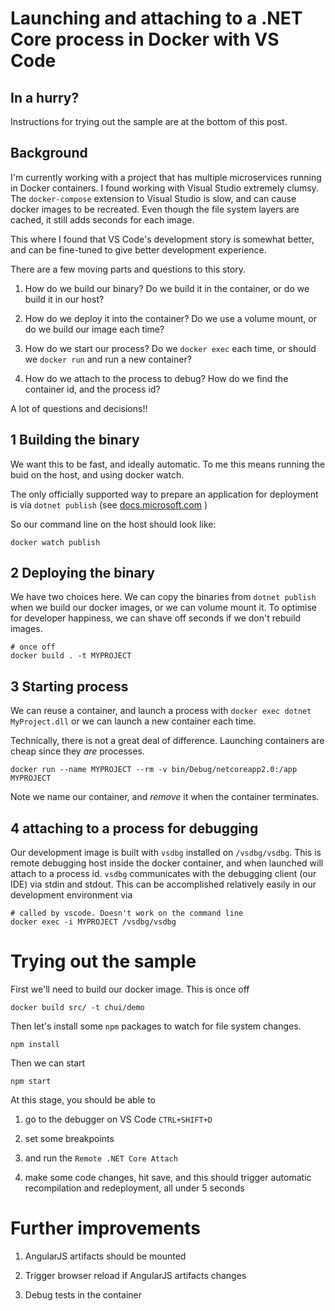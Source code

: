 # Launching and attaching to a .NET Core process in Docker with VS Code

## In a hurry?

Instructions for trying out the sample are at the bottom of this post.

## Background

I'm currently working with a project that has multiple microservices
running in Docker containers. I found working with Visual Studio extremely
clumsy. The `docker-compose` extension to Visual Studio is slow, and can
cause docker images to be recreated. Even though the file system layers are cached,
it still adds seconds for each image.

This where I found that VS Code's development story is somewhat better, and
can be fine-tuned to give better development experience.

There are a few moving parts and questions to this story.

1. How do we build our binary? Do we build it in the container, or do we build it in our host?

2. How do we deploy it into the container? Do we use a volume mount, or do we build our image each time?

3. How do we start our process? Do we `docker exec` each time, or should we `docker run` and run a new container?

4. How do we attach to the process to debug? How do we find the container id, and the process id?

A lot of questions and decisions!!

## 1 Building the binary

We want this to be fast, and ideally automatic. To me this means running the buid on the host,
and using docker watch.

The only officially supported way to prepare an application for deployment is via `dotnet publish` (see [docs.microsoft.com](https://docs.microsoft.com/en-us/dotnet/core/tools/dotnet-publish?tabs=netcore2x) )

So our command line on the host should look like:

    docker watch publish

## 2 Deploying the binary

We have two choices here. We can copy the binaries from `dotnet publish` when we build
our docker images, or we can volume mount it. To optimise for developer happiness, we can shave off seconds if we don't rebuild images.

    # once off
    docker build . -t MYPROJECT

## 3 Starting process

We can reuse a container, and launch a process with `docker exec dotnet MyProject.dll`
or we can launch a new container each time.

Technically, there is not a great deal of difference. Launching containers are cheap since they _are_ processes.

    docker run --name MYPROJECT --rm -v bin/Debug/netcoreapp2.0:/app MYPROJECT

Note we name our container, and _remove_ it when the container terminates.

## 4 attaching to a process for debugging

Our development image is built with `vsdbg` installed on `/vsdbg/vsdbg`. This is remote debugging host inside the docker container, and when launched will attach
to a process id.  `vsdbg` communicates with the debugging client (our IDE) via stdin and stdout. This can be accomplished relatively easily in our development environment via

    # called by vscode. Doesn't work on the command line
    docker exec -i MYPROJECT /vsdbg/vsdbg

# Trying out the sample

First we'll need to build our docker image. This is once off

    docker build src/ -t chui/demo

Then let's install some `npm` packages to watch for file system changes.

    npm install

Then we can start

    npm start

At this stage, you should be able to

1. go to the debugger on VS Code `CTRL+SHIFT+D`

2. set some breakpoints

3. and run the `Remote .NET Core Attach`

4. make some code changes, hit save, and this should
   trigger automatic recompilation and redeployment,
   all under 5 seconds

# Further improvements

1. AngularJS artifacts should be mounted

2. Trigger browser reload if AngularJS artifacts changes

3. Debug tests in the container
